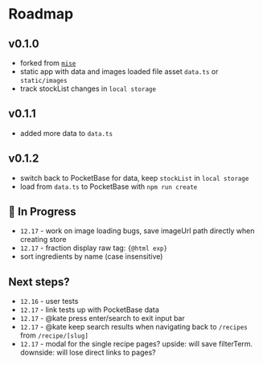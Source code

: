 # Roadmap

## v0.1.0

- forked from [`mise`](https://github.com/kylehorton33/mise)
- static app with data and images loaded file asset `data.ts` or `static/images`
- track stockList changes in `local storage`

## v0.1.1

- added more data to `data.ts`

## v0.1.2

- switch back to PocketBase for data, keep `stockList` in `local storage`
- load from `data.ts` to PocketBase with `npm run create`

## :construction: In Progress

- `12.17` - work on image loading bugs, save imageUrl path directly when creating store
- `12.17` - fraction display raw tag: `{@html exp}`
- sort ingredients by name (case insensitive)

## Next steps?

- `12.16` - user tests
- `12.17` - link tests up with PocketBase data
- `12.17` - @kate press enter/search to exit input bar
- `12.17` - @kate keep search results when navigating back to `/recipes` from `/recipe/[slug]`
- `12.17` - modal for the single recipe pages? upside: will save filterTerm. downside: will lose direct links to pages?
